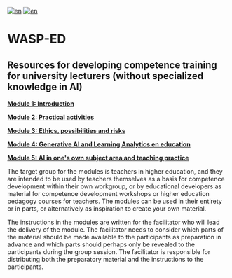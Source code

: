 [![en](https://img.shields.io/badge/lang-sv-yellow.svg)](https://github.com/wasp-ed/moduler/blob/main/README.md)
[![en](https://img.shields.io/badge/lang-en-red.svg)](https://github.com/wasp-ed/moduler/blob/main/README.en.md)
# WASP-ED
## Resources for developing competence training for university lecturers (without specialized knowledge in AI)

**[Module 1: Introduction](https://github.com/wasp-ed/moduler/blob/main/modul1.en.md)**

**[Module 2: Practical activities](https://github.com/wasp-ed/moduler/blob/main/modul2.en.md)**

**[Module 3: Ethics, possibilities and risks](https://github.com/wasp-ed/moduler/blob/main/modul3.en.md)**

**[Module 4: Generative AI and Learning Analytics en education](https://github.com/wasp-ed/moduler/blob/main/modul4..en.md)**

**[Module 5: AI in one's own subject area and teaching practice](https://github.com/wasp-ed/moduler/blob/main/modul5.en.md)**

The target group for the modules is teachers in higher education, and they are intended to be used by teachers themselves as a basis for competence development within their own workgroup, or by educational developers as material for competence development workshops or higher education pedagogy courses for teachers. The modules can be used in their entirety or in parts, or alternatively as inspiration to create your own material.

The instructions in the modules are written for the facilitator who will lead the delivery of the module. The facilitator needs to consider which parts of the material should be made available to the participants as preparation in advance and which parts should perhaps only be revealed to the participants during the group session. The facilitator is responsible for distributing both the preparatory material and the instructions to the participants.
